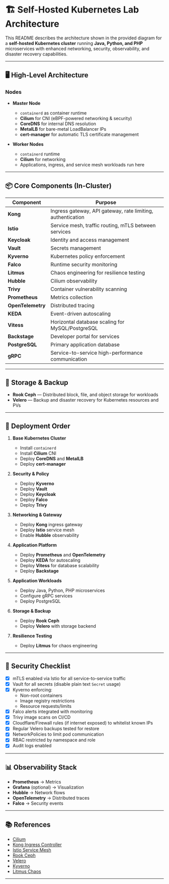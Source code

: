 # 🏗️ Self-Hosted Kubernetes Lab Architecture

This README describes the architecture shown in the provided diagram for a **self-hosted Kubernetes cluster** running **Java, Python, and PHP** microservices with enhanced networking, security, observability, and disaster recovery capabilities.

---

## 🖥️ High-Level Architecture

### Nodes
- **Master Node**
  - `containerd` as container runtime
  - **Cilium** for CNI (eBPF-powered networking & security)
  - **CoreDNS** for internal DNS resolution
  - **MetalLB** for bare-metal LoadBalancer IPs
  - **cert-manager** for automatic TLS certificate management

- **Worker Nodes**
  - `containerd` runtime
  - **Cilium** for networking
  - Applications, ingress, and service mesh workloads run here

---

## 📦 Core Components (In-Cluster)

| Component       | Purpose |
|----------------|---------|
| **Kong**       | Ingress gateway, API gateway, rate limiting, authentication |
| **Istio**      | Service mesh, traffic routing, mTLS between services |
| **Keycloak**   | Identity and access management |
| **Vault**      | Secrets management |
| **Kyverno**    | Kubernetes policy enforcement |
| **Falco**      | Runtime security monitoring |
| **Litmus**     | Chaos engineering for resilience testing |
| **Hubble**     | Cilium observability |
| **Trivy**      | Container vulnerability scanning |
| **Prometheus** | Metrics collection |
| **OpenTelemetry** | Distributed tracing |
| **KEDA**       | Event-driven autoscaling |
| **Vitess**     | Horizontal database scaling for MySQL/PostgreSQL |
| **Backstage**  | Developer portal for services |
| **PostgreSQL** | Primary application database |
| **gRPC**       | Service-to-service high-performance communication |

---

## 📂 Storage & Backup

- **Rook Ceph** — Distributed block, file, and object storage for workloads
- **Velero** — Backup and disaster recovery for Kubernetes resources and PVs

---

## 🚀 Deployment Order

1. **Base Kubernetes Cluster**
   - Install `containerd`
   - Install **Cilium** CNI
   - Deploy **CoreDNS** and **MetalLB**
   - Deploy **cert-manager**

2. **Security & Policy**
   - Deploy **Kyverno**
   - Deploy **Vault**
   - Deploy **Keycloak**
   - Deploy **Falco**
   - Deploy **Trivy**

3. **Networking & Gateway**
   - Deploy **Kong** ingress gateway
   - Deploy **Istio** service mesh
   - Enable **Hubble** observability

4. **Application Platform**
   - Deploy **Prometheus** and **OpenTelemetry**
   - Deploy **KEDA** for autoscaling
   - Deploy **Vitess** for database scalability
   - Deploy **Backstage**

5. **Application Workloads**
   - Deploy Java, Python, PHP microservices
   - Configure gRPC services
   - Deploy PostgreSQL

6. **Storage & Backup**
   - Deploy **Rook Ceph**
   - Deploy **Velero** with storage backend

7. **Resilience Testing**
   - Deploy **Litmus** for chaos engineering

---

## 🔐 Security Checklist

- [x] mTLS enabled via Istio for all service-to-service traffic
- [x] Vault for all secrets (disable plain text `Secret` usage)
- [x] Kyverno enforcing:
  - Non-root containers
  - Image registry restrictions
  - Resource requests/limits
- [x] Falco alerts integrated with monitoring
- [x] Trivy image scans on CI/CD
- [x] Cloudflare/Firewall rules (if internet exposed) to whitelist known IPs
- [x] Regular Velero backups tested for restore
- [x] NetworkPolicies to limit pod communication
- [x] RBAC restricted by namespace and role
- [x] Audit logs enabled

---

## 📊 Observability Stack

- **Prometheus** → Metrics
- **Grafana** (optional) → Visualization
- **Hubble** → Network flows
- **OpenTelemetry** → Distributed traces
- **Falco** → Security events

---

## 📚 References

- [Cilium](https://cilium.io/)
- [Kong Ingress Controller](https://docs.konghq.com/kubernetes-ingress-controller/)
- [Istio Service Mesh](https://istio.io/)
- [Rook Ceph](https://rook.io/)
- [Velero](https://velero.io/)
- [Kyverno](https://kyverno.io/)
- [Litmus Chaos](https://litmuschaos.io/)

---
